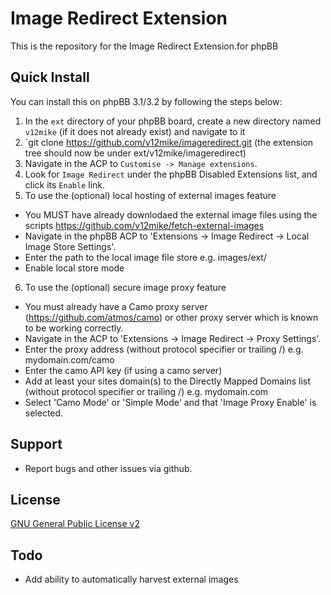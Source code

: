 # Image Redirect Extension

This is the repository for the Image Redirect Extension.for phpBB

## Quick Install
You can install this on phpBB 3.1/3.2 by following the steps below:

1. In the `ext` directory of your phpBB board, create a new directory named `v12mike` (if it does not already exist) and navigate to it
2. `git clone https://github.com/v12mike/imageredirect.git (the extension tree should now be under ext/v12mike/imageredirect)
3. Navigate in the ACP to `Customise -> Manage extensions`.
4. Look for `Image Redirect` under the phpBB Disabled Extensions list, and click its `Enable` link.
5. To use the (optional) local hosting of external images feature
 * You MUST have already downlodaed the external image files using the scripts https://github.com/v12mike/fetch-external-images
 * Navigate in the phpBB ACP to 'Extensions -> Image Redirect -> Local Image Store Settings'.
 * Enter the path to the local image file store e.g. images/ext/
 * Enable local store mode
6. To use the (optional) secure image proxy feature
 * You must already have a Camo proxy server (https://github.com/atmos/camo) or other proxy server which is known to be working correctly.
 * Navigate in the ACP to 'Extensions -> Image Redirect -> Proxy Settings'.
 * Enter the proxy address (without protocol specifier or trailing /) e.g. mydomain.com/camo
 * Enter the camo API key (if using a camo server) 
 * Add at least your sites domain(s) to the Directly Mapped Domains list (without protocol specifier or trailing /) e.g. mydomain.com
 * Select 'Camo Mode' or 'Simple Mode' and that 'Image Proxy Enable' is selected.

## Support

* Report bugs and other issues via github.

## License
[GNU General Public License v2](http://opensource.org/licenses/GPL-2.0)

## Todo

* Add ability to automatically harvest external images
